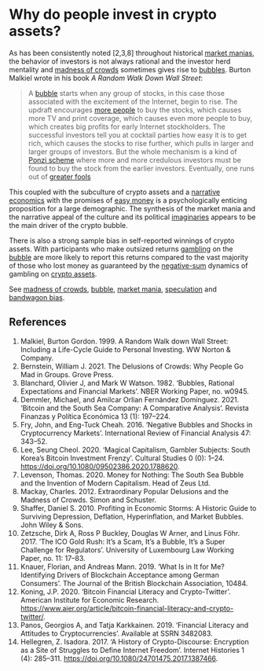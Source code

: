 # Why do people invest in crypto assets?

As has been consistently noted [2,3,8] throughout historical [market manias](market-mania.md), the behavior of investors is not always rational and the investor herd mentality and [madness of crowds](madness-crowds.md) sometimes gives rise to [bubbles](bubble.md). Burton Malkiel wrote in his book *A Random Walk Down Wall Street*:

> A [bubble](bubble.md) starts when any group of stocks, in this case those associated with the excitement of the Internet, begin to rise. The updraft encourages [more people](bandwagon-bias.md) to buy the stocks, which causes more TV and print coverage, which causes even more people to buy, which creates big profits for early Internet stockholders. The successful investors tell you at cocktail parties how easy it is to get rich, which causes the stocks to rise further, which pulls in larger and larger groups of investors. But the whole mechanism is a kind of [Ponzi scheme](ponzi-scheme.md) where more and more credulous investors must be found to buy the stock from the earlier investors. Eventually, one runs out of [greater fools](greater-fool-theory.md)

This coupled with the subculture of crypto assets and a [narrative economics](narrative-economics.md) with the promises of [easy money](ponzi-scheme.md) is a psychologically enticing proposition for a large demographic. The synthesis of the market mania and the narrative appeal of the culture and its political [imaginaries](is-narrative-economics.md) appears to be the main driver of the crypto bubble.

There is also a strong sample bias in self-reported winnings of crypto assets. With participants who make outsized returns [gambling](gambling.md) on the [bubble](bubble.md) are more likely to report this returns compared to the vast majority of those who lost money as guaranteed by the [negative-sum](zero-sum-game.md) dynamics of gambling on [crypto assets](cryptoasset.md).

See [madness of crowds](madness-crowds.md), [bubble](bubble.md), [market mania](market-mania.md), [speculation](speculation.md) and [bandwagon bias](bandwagon-bias.md).

## References
1. Malkiel, Burton Gordon. 1999. A Random Walk down Wall Street: Including a Life-Cycle Guide to Personal Investing. WW Norton & Company.
1. Bernstein, William J. 2021. The Delusions of Crowds: Why People Go Mad in Groups. Grove Press.
1. Blanchard, Olivier J, and Mark W Watson. 1982. ‘Bubbles, Rational Expectations and Financial Markets’. NBER Working Paper, no. w0945.
1. Demmler, Michael, and Amilcar Orlian Fernández Domínguez. 2021. ‘Bitcoin and the South Sea Company: A Comparative Analysis’. Revista Finanzas y Política Económica 13 (1): 197–224.
1. Fry, John, and Eng-Tuck Cheah. 2016. ‘Negative Bubbles and Shocks in Cryptocurrency Markets’. International Review of Financial Analysis 47: 343–52.
1. Lee, Seung Cheol. 2020. ‘Magical Capitalism, Gambler Subjects: South Korea’s Bitcoin Investment Frenzy’. Cultural Studies 0 (0): 1–24. https://doi.org/10.1080/09502386.2020.1788620.
1. Levenson, Thomas. 2020. Money for Nothing: The South Sea Bubble and the Invention of Modern Capitalism. Head of Zeus Ltd.
1. Mackay, Charles. 2012. Extraordinary Popular Delusions and the Madness of Crowds. Simon and Schuster.
1. Shaffer, Daniel S. 2010. Profiting in Economic Storms: A Historic Guide to Surviving Depression, Deflation, Hyperinflation, and Market Bubbles. John Wiley & Sons.
1. Zetzsche, Dirk A, Ross P Buckley, Douglas W Arner, and Linus Föhr. 2017. ‘The ICO Gold Rush: It’s a Scam, It’s a Bubble, It’s a Super Challenge for Regulators’. University of Luxembourg Law Working Paper, no. 11: 17–83.
1. Knauer, Florian, and Andreas Mann. 2019. ‘What Is in It for Me? Identifying Drivers of Blockchain Acceptance among German Consumers’. The Journal of the British Blockchain Association, 10484.
1. Koning, J.P. 2020. ‘Bitcoin Financial Literacy and Crypto-Twitter’. American Institute for Economic Research. https://www.aier.org/article/bitcoin-financial-literacy-and-crypto-twitter/.
1. Panos, Georgios A, and Tatja Karkkainen. 2019. ‘Financial Literacy and Attitudes to Cryptocurrencies’. Available at SSRN 3482083.
1. Hellegren, Z. Isadora. 2017. ‘A History of Crypto-Discourse: Encryption as a Site of Struggles to Define Internet Freedom’. Internet Histories 1 (4): 285–311. https://doi.org/10.1080/24701475.2017.1387466.

